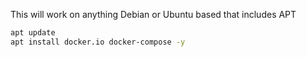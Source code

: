 This will work on anything Debian or Ubuntu based that includes APT

```bash
apt update
apt install docker.io docker-compose -y
```